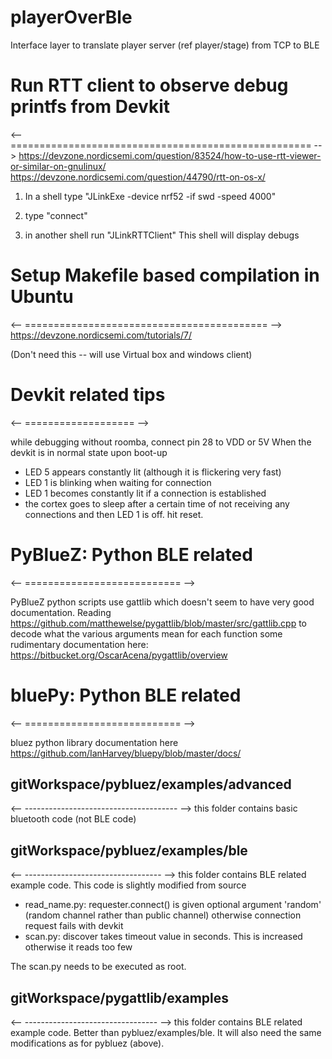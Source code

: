 # playerOverBle
Interface layer to translate player server (ref player/stage) from TCP to BLE

# Run RTT client to observe debug printfs from Devkit
<-- ==================================================== -->
https://devzone.nordicsemi.com/question/83524/how-to-use-rtt-viewer-or-similar-on-gnulinux/
https://devzone.nordicsemi.com/question/44790/rtt-on-os-x/

1) In a shell type "JLinkExe -device nrf52 -if swd -speed 4000"
2) type "connect"

3) in another shell run "JLinkRTTClient"
This shell will display debugs

# Setup Makefile based compilation in Ubuntu
<-- ========================================== -->
https://devzone.nordicsemi.com/tutorials/7/

(Don't need this -- will use Virtual box and windows client)

# Devkit related tips
<-- =================== -->

while debugging without roomba, connect pin 28 to VDD or 5V
When the devkit is in normal state upon boot-up
* LED 5 appears constantly lit (although it is flickering very fast)
* LED 1 is blinking when waiting for connection
* LED 1 becomes constantly lit if a connection is established
* the cortex goes to sleep after a certain time of not receiving any connections and then LED 1 is off. hit reset.

# PyBlueZ: Python BLE related
<-- =========================== -->

PyBlueZ python scripts use gattlib which doesn't seem to have very good documentation.
Reading https://github.com/matthewelse/pygattlib/blob/master/src/gattlib.cpp to decode what the various arguments mean for each function
some rudimentary documentation here:
https://bitbucket.org/OscarAcena/pygattlib/overview

# bluePy: Python BLE related
<-- =========================== -->

bluez python library documentation here
https://github.com/IanHarvey/bluepy/blob/master/docs/


## gitWorkspace/pybluez/examples/advanced
<-- -------------------------------------- -->
this folder contains basic bluetooth code (not BLE code)

## gitWorkspace/pybluez/examples/ble
<-- ---------------------------------- -->
this folder contains BLE related example code. This code is slightly modified from source
 * read_name.py: requester.connect() is given optional argument 'random' (random channel rather than public channel) otherwise connection request fails with devkit
 * scan.py: discover takes timeout value in seconds. This is increased otherwise it reads too few

The scan.py needs to be executed as root.

## gitWorkspace/pygattlib/examples
<-- --------------------------------- -->
this folder contains BLE related example code. Better than pybluez/examples/ble. It will also need the same modifications as for pybluez (above).
